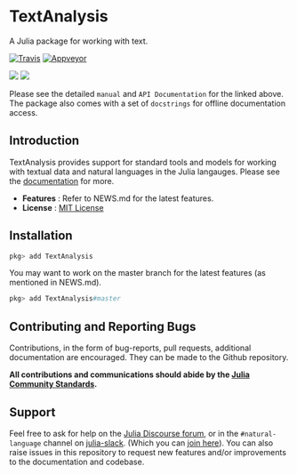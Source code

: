 # TextAnalysis

A Julia package for working with text.

[![Travis](https://travis-ci.org/JuliaText/TextAnalysis.jl.svg?branch=master)](https://travis-ci.org/JuliaText/TextAnalysis.jl)
[![Appveyor](https://ci.appveyor.com/api/projects/status/aviks/textanalysis-jl?svg=true)](https://ci.appveyor.com/project/aviks/textanalysis-jl)
<!--[![](https://img.shields.io/badge/docs-stable-blue.svg)](https://juliatext.github.io/TextAnalysis.jl/stable) -->
[![](https://img.shields.io/badge/docs-dev-blue.svg)](https://juliatext.github.io/TextAnalysis.jl/dev)
[![](https://img.shields.io/badge/docs-latest-blue.svg)](https://juliatext.github.io/TextAnalysis.jl/latest)

Please see the detailed `manual` and `API Documentation` for the linked above. The package also comes with a set of `docstrings` for offline documentation access.

## Introduction

TextAnalysis provides support for standard tools and models for working with textual data and natural languages in the Julia langauges. Please see the [documentation](https://juliatext.github.io/TextAnalysis.jl/latest) for more.

- **Features** : Refer to NEWS.md for the latest features.
- **License** : [MIT License](https://github.com/JuliaText/TextAnalysis.jl/blob/master/LICENSE.md)

## Installation

```julia
pkg> add TextAnalysis
```

You may want to work on the master branch for the latest features (as mentioned in NEWS.md).

```julia
pkg> add TextAnalysis#master
```

## Contributing and Reporting Bugs

Contributions, in the form of bug-reports, pull requests, additional documentation are encouraged. They can be made to the Github repository.

**All contributions and communications should abide by the [Julia Community Standards](https://julialang.org/community/standards/).**

## Support

Feel free to ask for help on the [Julia Discourse forum](https://discourse.julialang.org/), or in the `#natural-language` channel on [julia-slack](https://julialang.slack.com). (Which you can [join here](https://slackinvite.julialang.org/)). You can also raise issues in this repository to request new features and/or improvements to the documentation and codebase.

